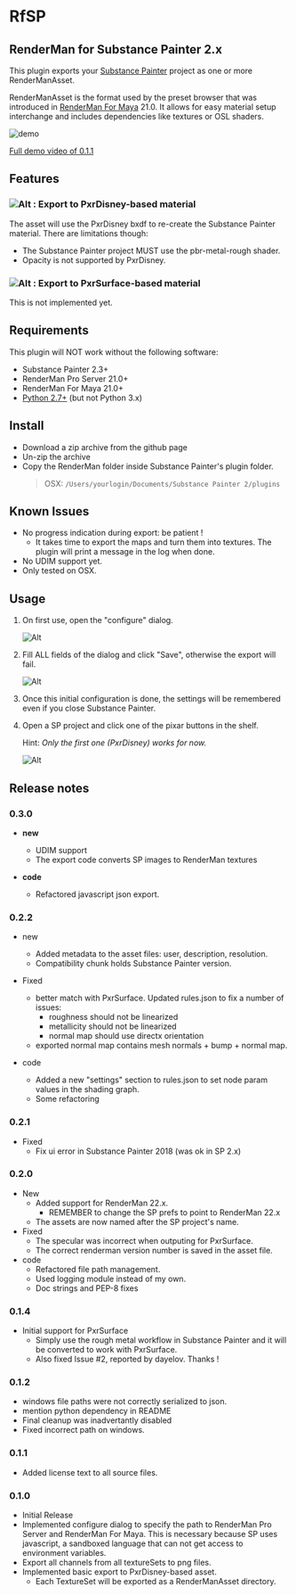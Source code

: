 # RfSP

## RenderMan for Substance Painter 2.x

This plugin exports your [Substance Painter](https://www.allegorithmic.com/products/substance-painter) project as one or more RenderManAsset.

RenderManAsset is the format used by the preset browser that was introduced in [RenderMan For Maya](https://rmanwiki.pixar.com/display/REN/RenderMan+for+Maya) 21.0. It allows for easy material setup interchange and includes dependencies like textures or OSL shaders.

![demo](img/RfSP_v0.gif)

[Full demo video of 0.1.1](https://youtu.be/ZEyT95aPFYk)

## Features

### ![Alt](RenderMan/icons/PxrDisney.png "PxrDisney") : Export to PxrDisney-based material

The asset will use the PxrDisney bxdf to re-create the Substance Painter material. There are limitations though:

* The Substance Painter project MUST use the pbr-metal-rough shader.
* Opacity is not supported by PxrDisney.

### ![Alt](RenderMan/icons/PxrSurface.png "PxrSurface") : Export to PxrSurface-based material

This is not implemented yet.

## Requirements

This plugin will NOT work without the following software:

* Substance Painter 2.3+
* RenderMan Pro Server 21.0+
* RenderMan For Maya 21.0+
* [Python 2.7+](https://www.python.org/downloads/release/python-2712/) (but not Python 3.x)

## Install

* Download a zip archive from the github page
* Un-zip the archive
* Copy the RenderMan folder inside Substance Painter's plugin folder.
  > OSX: `/Users/yourlogin/Documents/Substance Painter 2/plugins`

## Known Issues

* No progress indication during export: be patient !
  * It takes time to export the maps and turn them into textures. The plugin will print a message in the log when done.
* No UDIM support yet.
* Only tested on OSX.

## Usage

1. On first use, open the "configure" dialog.

   ![Alt](img/open_configure_dialog.jpg "open config dialog")

1. Fill ALL fields of the dialog and click "Save", otherwise the export will fail.

   ![Alt](img/configure_dialog.jpg "open config dialog")

1. Once this initial configuration is done, the settings will be remembered even if you close Substance Painter.

1. Open a SP project and click one of the pixar buttons in the shelf.

   Hint: _Only the first one (PxrDisney) works for now._

   ![Alt](img/shelf_buttons.jpg "open config dialog")

## Release notes

### 0.3.0

* **new**
  * UDIM support
  * The export code converts SP images to RenderMan textures

* **code**
  * Refactored javascript json export.

### 0.2.2

* new
  * Added metadata to the asset files: user, description, resolution.
  * Compatibility chunk holds Substance Painter version.

* Fixed
  * better match with PxrSurface. Updated rules.json to fix a number of issues:
    * roughness should not be linearized
    * metallicity should not be linearized
    * normal map should use directx orientation
  * exported normal map contains mesh normals + bump + normal map.

* code
  * Added a new "settings" section to rules.json to set node param values in the shading graph.
  * Some refactoring

### 0.2.1

* Fixed
  * Fix ui error in Substance Painter 2018 (was ok in SP 2.x)

### 0.2.0

* New
  * Added support for RenderMan 22.x.
    * REMEMBER to change the SP prefs to point to RenderMan 22.x
  * The assets are now named after the SP project's name.
* Fixed
  * The specular was incorrect when outputing for PxrSurface.
  * The correct renderman version number is saved in the asset file.
* code
  * Refactored file path management.
  * Used logging module instead of my own.
  * Doc strings and PEP-8 fixes

### 0.1.4

* Initial support for PxrSurface
  * Simply use the rough metal workflow in Substance Painter and it will be converted to work with PxrSurface.
  * Also fixed Issue #2, reported by dayelov. Thanks !

### 0.1.2

* windows file paths were not correctly serialized to json.
* mention python dependency in README
* Final cleanup was inadvertantly disabled
* Fixed incorrect path on windows.

### 0.1.1

* Added license text to all source files.

### 0.1.0

* Initial Release
* Implemented configure dialog to specify the path to RenderMan Pro Server and RenderMan For Maya. This is necessary because SP uses javascript, a sandboxed language that can not get access to environment variables.
* Export all channels from all textureSets to png files.
* Implemented basic export to PxrDisney-based asset.
  * Each TextureSet will be exported as a RenderManAsset directory.
